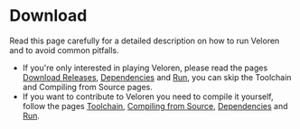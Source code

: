 # Download

Read this page carefully for a detailed description on how to run Veloren and to avoid common pitfalls.

- If you're only interested in playing Veloren, please read the pages [Download Releases](./releases.md), [Dependencies](./dependencies.md) and [Run](./run.md), you can skip the Toolchain and Compiling from Source pages.
- If you want to contribute to Veloren you need to compile it yourself, follow the pages [Toolchain](download/toolchain.md), [Compiling from Source](./compiling.md), [Dependencies](./dependencies.md) and [Run](./run.md).
